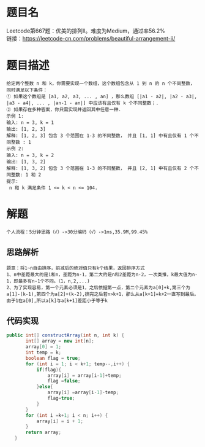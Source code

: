 # 题目名
Leetcode第667题：优美的排列II。难度为Medium，通过率56.2%  
链接：https://leetcode-cn.com/problems/beautiful-arrangement-ii/
# 题目描述
    给定两个整数 n 和 k，你需要实现一个数组，这个数组包含从 1 到 n 的 n 个不同整数，同时满足以下条件：
    ① 如果这个数组是 [a1, a2, a3, ... , an] ，那么数组 [|a1 - a2|, |a2 - a3|, |a3 - a4|, ... , |an-1 - an|] 中应该有且仅有 k 个不同整数；.
    ② 如果存在多种答案，你只需实现并返回其中任意一种.
    示例 1:
    输入: n = 3, k = 1
    输出: [1, 2, 3]
    解释: [1, 2, 3] 包含 3 个范围在 1-3 的不同整数， 并且 [1, 1] 中有且仅有 1 个不同整数 : 1
    示例 2:
    输入: n = 3, k = 2
    输出: [1, 3, 2]
    解释: [1, 3, 2] 包含 3 个范围在 1-3 的不同整数， 并且 [2, 1] 中有且仅有 2 个不同整数: 1 和 2
    提示:
     n 和 k 满足条件 1 <= k < n <= 104.
# 解题
    个人流程：5分钟思路（√）->30分编码（√）->1ms,35.9M,99.45%
## 思路解析
    题意：将1~n自由排序，前减后的绝对值只有k个结果，返回排序方式
    1、n中差距最大的是1和n，差距为n-1，第二大的是n和2差距为n-2，一次类推，k最大值为n-1，即最多有n-1个不同。（1，n,2,...)
    2、为了实现容易，第一个元素必须是1，之后依据第一点，第二个元素为a[0]+k,第三个为a[1]-(k-1),第四个为a[2]+(k-2),排完之后若n>k+1，那么从a[k+1]=k+2一直写到最后。由于1在a[0],所以a[k]与a[k+1]差距小于等于k

## 代码实现  
```java
public int[] constructArray(int n, int k) {
       int[] array = new int[n];
       array[0] = 1;
       int temp = k;
       boolean flag = true;
       for (int i = 1; i < k+1; temp--,i++) {
           if(flag){
               array[i] = array[i-1]+temp;
               flag =false;
           }else{
               array[i] =array[i-1]-temp;
               flag=true;
           }
       }
       for (int i =k+1; i < n; i++) {
           array[i] = i + 1;
       }
       return array;
   }
```
